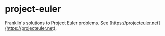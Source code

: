 # project-euler
Franklin's solutions to Project Euler problems. See [https://projecteuler.net](https://projecteuler.net).

